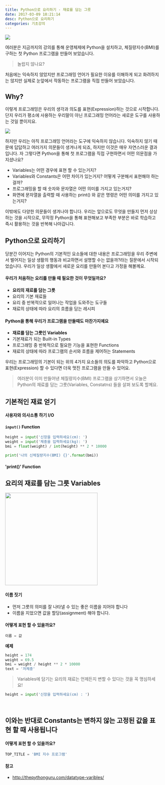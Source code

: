 ```yaml
---
title: Python으로 요리하기 - 재료를 담는 그릇
date: 2017-03-09 18:21:14
desc: Python으로 요리하기
categories: 기초강의
---
```


<img src='https://cdn.dribbble.com/users/60266/screenshots/3480085/one_line_food_1x.jpg' />

여러분은 지금까지의 강의를 통해 운영체제에 Python을 설치하고, 체질량지수(BMI)를 구하는 첫 Python 프로그램을 만들어 보았습니다.

> 놀랍지 않나요?

처음에는 익숙하지 않았지만 프로그래밍 언어가 필요한 이유를 이해하게 되고 화려하지는 않지만 실제로 눈앞에서 작동하는 프로그램을 직접 만들어 보았습니다.


## Why?

이렇게 프로그래밍은 우리의 생각과 의도를 표현(Expression)하는 것으로 시작합니다. 단지 우리가 평소에 사용하는 우리말이 아닌 프로그래밍 언어라는 새로운 도구를 사용하는 것일 뿐이지요.

<img src='http://image.toast.com/aaaaahq/expression.png' />

하지만 우리는 아직 프로그래밍 언어라는 도구에 익숙하지 않습니다. 익숙하지 않기 때문에 답답하고 여러가지 의문들이 생겨나게 되죠, 하지만 이것은 매우 자연스러운 결과입니다. 자 그렇다면 Python을 통해 첫 프로그램을 직접 구현하면서 어떤 의문점을 가지셨나요?

- Variables는 어떤 경우에 표현 할 수 있는거지?
- Variables와 Constants은 어떤 차이가 있는거지? 어떻게 구분해서 표현해야 하는 걸까?
- 프로그래밍을 할 때 숫자와 문자열은 어떤 의미를 가지고 있는거지?
- 화면에 문자열을 출력할 때 사용하는 print() 와 같은 명령은 어떤 의미를 가지고 있는거지?

이밖에도 다양한 의문들이 생겨나야 합니다. 우리는 앞으로도 무엇을 만들지 먼저 상상하는 것을 시작으로, 무작정 Python을 통해 표현해보고 부족한 부분은 바로 학습하고 즉시 활용하는 것을 반복해 나아갑니다.

## Python으로 요리하기

당분간 이어지는 Python의 기본적인 요소들에 대한 내용은 프로그래밍을 우리 주변에서 벌어지는 일상 생활의 행동과 비교하면서 설명할 수는 없을까?라는 질문에서 시작되었습니다. 우리가 일상 생활에서 새로운 요리를 만들어 본다고 가정을 해볼께요.

#### 우리가 처음하는 요리를 만들 때 필요한 것이 무엇일까요?

- **요리의 재료를 담는 그릇**
- 요리의 기본 재료들
- 요리 중 반복적으로 일어나는 작업을 도와주는 도구들
- 재료의 상태에 따라 요리의 흐름을 담는 레시피


#### Python을 통해 우리가 프로그램을 만들때도 마찬가지예요

- **재료를 담는 그릇인 Variables**
- 기본재료가 되는 Built-in Types
- 프로그래밍 중 반복적으로 필요한 기능을 표현한 Functions
- 재료의 상태에 따라 프로그램의 순서와 흐름을 제어하는 Statements

우리는 프로그래밍의 기본이 되는 위의 4가지 요소들의 의도를 파악하고 Python으로 표현(Expression) 할 수 있다면 더욱 멋진 프로그램을 만들 수 있어요.

> 여러분이 이미 만들어낸 체질량지수(BMI) 프로그램을 상기하면서 오늘은 Python의 재료를 담는 그릇(Variables, Constatns) 들을 살펴 보도록 할께요.

## 기본적인 재료 얻기

#### 사용자와 의사소통 하기 I/O

#### `input()` Function

```python
height = input('신장을 입력하세요(cm): ')
weight = input('체중을 입력하세요(kg): ')
bmi = float(weight) / int(height) ** 2 * 10000

print('나의 신체질량지수(BMI) {}'.format(bmi))
```

#### 'print()' Function

## 요리의 재료를 담는 그릇 Variables

<img src='https://cdn.dribbble.com/users/4094/screenshots/1073579/drib166.jpg' width='300' />


#### 이름 짓기 

- 먼저 그릇의 의미를 잘 나타낼 수 있는 좋은 이름을 지어야 합니다
- 이름을 지었으면 값을 할당(assignment) 해야 합니다.

#### 어떻게 표현 할 수 있을까요?

```python
이름 = 값
```

**예제**
```python
height = 174
weight = 69.5
bmi = weight / height ** 2 * 10000
text = '저체중'
```

> Variables에 담기는 요리의 재료는 언제든지 변할 수 있다는 것을 꼭 명심하세요!

```python
height = input('신장을 입력하세요(cm) : ')
```

<br>

## 이와는 반대로 Constants는 변하지 않는 고정된 값을 표현 할 때 사용됩니다

#### 어떻게 표현 할 수 있을까요?

```python
TOP_TITLE = 'BMI 지수 프로그램'
```

#### 참고

- http://thepythonguru.com/datatype-varibles/